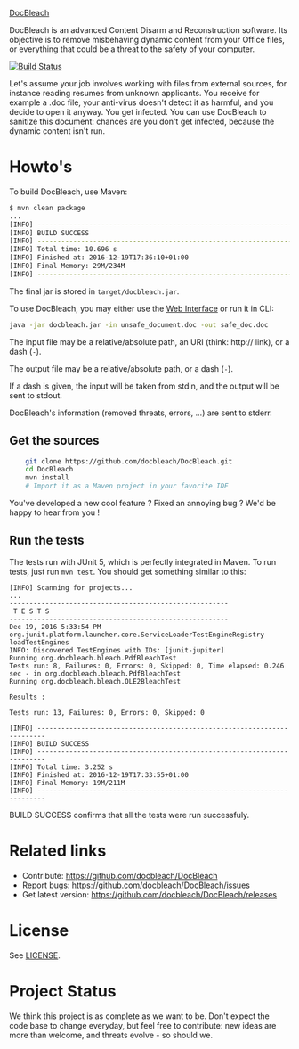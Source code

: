 [DocBleach][release-page]

DocBleach is an advanced Content Disarm and Reconstruction software.
Its objective is to remove misbehaving dynamic content from your Office
files, or everything that could be a threat to the safety of your computer.
 
[![Build Status][travis_img]][travis_link]
 
Let's assume your job involves working with files from external sources, for
instance reading resumes from unknown applicants. You receive for example a .doc
file, your anti-virus doesn't detect it as harmful, and you decide to open it
anyway. You get infected.
You can use DocBleach to sanitize this document: chances are you don't get
infected, because the dynamic content isn't run.

# Howto's
To build DocBleach, use Maven:
```bash
$ mvn clean package
...
[INFO] ------------------------------------------------------------------------
[INFO] BUILD SUCCESS
[INFO] ------------------------------------------------------------------------
[INFO] Total time: 10.696 s
[INFO] Finished at: 2016-12-19T17:36:10+01:00
[INFO] Final Memory: 29M/234M
[INFO] ------------------------------------------------------------------------
```
The final jar is stored in `target/docbleach.jar`.


To use DocBleach, you may either use the [Web Interface][webI] or run it in CLI:
```bash
java -jar docbleach.jar -in unsafe_document.doc -out safe_doc.doc
```

The input file may be a relative/absolute path, an URI (think: http:// link),
or a dash (`-`).

The output file may be a relative/absolute path, or a dash (`-`).

If a dash is given, the input will be taken from stdin, and the output will be
sent to stdout.

DocBleach's information (removed threats, errors, ...) are sent to stderr.


 
## Get the sources
 
```bash
    git clone https://github.com/docbleach/DocBleach.git
    cd DocBleach
    mvn install
    # Import it as a Maven project in your favorite IDE
```
 
You've developed a new cool feature ? Fixed an annoying bug ? We'd be happy
to hear from you !
 
## Run the tests
The tests run with JUnit 5, which is perfectly integrated in Maven.
To run tests, just run `mvn test`. You should get something similar to this:

```
[INFO] Scanning for projects...
...
-------------------------------------------------------
 T E S T S
-------------------------------------------------------
Dec 19, 2016 5:33:54 PM org.junit.platform.launcher.core.ServiceLoaderTestEngineRegistry loadTestEngines
INFO: Discovered TestEngines with IDs: [junit-jupiter]
Running org.docbleach.bleach.PdfBleachTest
Tests run: 8, Failures: 0, Errors: 0, Skipped: 0, Time elapsed: 0.246 sec - in org.docbleach.bleach.PdfBleachTest
Running org.docbleach.bleach.OLE2BleachTest

Results :

Tests run: 13, Failures: 0, Errors: 0, Skipped: 0

[INFO] ------------------------------------------------------------------------
[INFO] BUILD SUCCESS
[INFO] ------------------------------------------------------------------------
[INFO] Total time: 3.252 s
[INFO] Finished at: 2016-12-19T17:33:55+01:00
[INFO] Final Memory: 19M/211M
[INFO] ------------------------------------------------------------------------
```

BUILD SUCCESS confirms that all the tests were run successfuly.

 
# Related links
 
 * Contribute: https://github.com/docbleach/DocBleach
 * Report bugs: https://github.com/docbleach/DocBleach/issues
 * Get latest version: https://github.com/docbleach/DocBleach/releases
 
# License
 
See [LICENSE](https://github.com/docbleach/DocBleach/blob/master/LICENSE).


# Project Status

We think this project is as complete as we want to be. Don't expect the code base
to change everyday, but feel free to contribute: new ideas are more than welcome, 
and threats evolve - so should we.



[faq]: https://github.com/docbleach/DocBleach/wiki/FAQ
[release-page]: https://github.com/ovh/docbleach/releases
[webI]: https://github.com/docbleach/docbleach-rest
[travis_img]: https://api.travis-ci.org/docbleach/DocBleach.svg?branch=master
[travis_link]: https://travis-ci.org/docbleach/DocBleach
